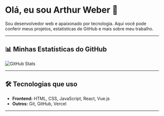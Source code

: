# Olá, eu sou Arthur Weber 👋

Sou desenvolvedor web e apaixonado por tecnologia. Aqui você pode conferir meus projetos, estatísticas de GitHub e mais sobre meu trabalho.

---

## 📊 Minhas Estatísticas do GitHub

![GitHub Stats]([https://arth-weber.vercel.app/api?username=ArthWeber&show_icons=true&theme=dracula&include_all_commits=true&count_private=true](https://github-readme-stats.vercel.app/api/top-langs/?username=ArthWeber&layout=compact&langs_count=7&theme=dracula"))

---

## 🛠 Tecnologias que uso

- **Frontend:** HTML, CSS, JavaScript, React, Vue.js   
- **Outros:** Git, GitHub, Vercel  

---
